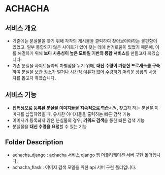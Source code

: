 # ACHACHA

## 서비스 개요

- 기존에는 분실물을 찾기 위해 각각의 게시물을 클릭하여 찾아보아야하는 불편함이 있었고, 일부 통합되지 않은 사이트가 있어 찾는 데에 번거로움이 있었기 때문에, 이를 해결하기 위해 **보다 사용성이 높은 모바일 기반의 통합 서비스**를 만들고자 하였습니다.
- 기존 분실물 사이트들과의 차별점을 두기 위해, **대신 수령이 가능한 프로세스를 구축**하여 분실물 보관 장소가 멀거나 시간적 여유가 없어 수령하기 어려운 상황의 사용자를 돕고자 하였습니다.

## 서비스 기능

- **딥러닝으로 등록된 분실물 이미지들을 지속적으로 학습**시켜, 찾고자 하는 분실물 이미지를 삽입하였을 때, 유사한 이미지들을 출력하는 빠른 검색 기능
- 이미지가 등록되지 않은 분실물의 경우, **키워드 검색**을 통한 빠른 검색 기능
- 분실물을 **대신 수령을 요청**할 수 있는 기능

## Folder Description
- achacha_django : achacha 서비스 django 웹 어플리케이션 서버 구현 폴더입니다. <br>
- achacha_flask : 이미지 검색 모델을 위한 api 서버 구현 폴더입니다. 
